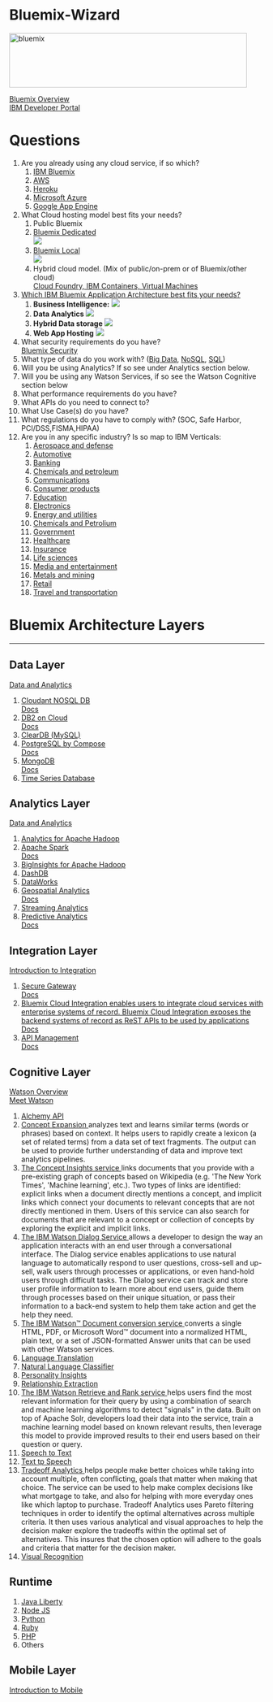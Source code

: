 # Bluemix-Wizard

<img src="https://farm2.staticflickr.com/1639/24243821399_d12625bee2.jpg" width="469" height="107" alt="bluemix"><p>
<a href="https://www.ng.bluemix.net/docs/overview/index.html">Bluemix Overview</a><br>
<a href="https://developer.ibm.com/centers/">IBM Developer Portal</a>
<h1>Questions</h1>
<ol>
<li>Are you already using any cloud service, if so which?
<ol>
<li><a href="https://bluemix.net">IBM Bluemix</a>
<li><a href="https://aws.amazon.com/">AWS</a>
<li><a href="https://www.heroku.com/">Heroku</a>
<li><a href="https://azure.microsoft.com/">Microsoft Azure</a>
<li><a href="https://cloud.google.com/appengine/">Google App Engine</a>
</ol>
<li>What Cloud hosting model best fits your needs?  
<ol>
<li>Public Bluemix 
<li><a href="https://www.ng.bluemix.net/docs/dedicated/index.html">Bluemix Dedicated</a>
<br><img src="https://www.ng.bluemix.net/docs/api/content/dedicated/images/detaileddedicated.png">
<li><a href="http://www.ibm.com/cloud-computing/bluemix/hybrid/local/">Bluemix Local</a> 
<br><img src="https://www.ng.bluemix.net/docs/api/content/overview/images/localarch.png">
<li>Hybrid cloud model. (Mix of public/on-prem or of Bluemix/other cloud)
<br><a href="http://www.ibm.com/cloud-computing/bluemix/solutions/open-architecture/">Cloud Foundry, IBM Containers, Virtual Machines</a>
</ol>
<li><a href="https://www.ng.bluemix.net/docs/api/content/manageapps/app_architecture/index.html#main">Which IBM Bluemix Application Architecture best fits your needs?</a>
<ol>
<li><b>Business Intelligence:</b>
<img src="https://www.ng.bluemix.net/docs/api/content/manageapps/app_architecture/images/crm/Full_CRM.png">
<li><b>Data Analytics</b>
<img src="https://www.ng.bluemix.net/docs/api/content/manageapps/app_architecture/images/iot/Full_IoT.png">
<li><b>Hybrid Data storage</b> 
<img src="https://www.ng.bluemix.net/docs/api/content/manageapps/app_architecture/images/webapp/Full_Web_App_Hosting_CF.png">
<li><b>Web App Hosting</b>
<img src="https://www.ng.bluemix.net/docs/api/content/manageapps/app_architecture/images/hybrid/Full_Hybrid_Data_Storage_Containers.png">
</ol>
<li>What security requirements do you have?
<br><a href="https://www.ng.bluemix.net/docs/security/index.html">Bluemix Security</a>
<li>What type of data do you work with? (<a href="http://www.ibm.com/big-data/us/en/">Big Data</a>, <a href="http://www.ibmbigdatahub.com/blog/behind-buzz-about-nosql">NoSQL</a>, <a href="https://console.ng.bluemix.net/catalog/services/sql-database">SQL</a>)
<li>Will you be using Analytics? If so see under Analytics section below.
<li>Will you be using any Watson Services, if so see the Watson Cognitive section below
<li>What performance requirements do you have?
<li>What APIs do you need to connect to?
<li>What Use Case(s) do you have? 
<li>What regulations do you have to comply with? (SOC, Safe Harbor, PCI/DSS,FISMA,HIPAA)
<li>Are you in any specific industry? Is so map to IBM Verticals:
<ol>
<li><a href="http://www-935.ibm.com/industries/aerospacedefense/">Aerospace and defense</a>
<li><a href="http://www-935.ibm.com/industries/automotive/">Automotive</a> 
<li><a href="http://www-935.ibm.com/industries/banking/">Banking</a>
<li><a href="http://www-935.ibm.com/industries/chemicalspetroleum/">Chemicals and petroleum</a>
<li><a href="http://www-935.ibm.com/industries/communications/">Communications</a>
<li><a href="http://www-935.ibm.com/industries/consumerproducts/">Consumer products</a>
<li><a href="http://www-935.ibm.com/industries/education/">Education</a>
<li><a href="http://www-935.ibm.com/industries/electronics/">Electronics</a>
<li><a href="http://www.ibm.com/analytics/us/en/industry/energy-and-utilities/">Energy and utilities</a>
<li><a href="http://www-935.ibm.com/industries/chemicalspetroleum/">Chemicals and Petrolium</a>
<li><a href="http://www-935.ibm.com/industries/government/">Government</a>
<li><a href="http://www-935.ibm.com/industries/healthcare/">Healthcare</a>
<li><a href="http://www-935.ibm.com/industries/insurance/">Insurance</a>
<li><a href="http://www-935.ibm.com/industries/lifesciences/">Life sciences</a>
<li><a href="http://www-935.ibm.com/industries/mediaentertainment/">Media and entertainment
<li><a href="http://www-935.ibm.com/industries/metalsmining/">Metals and mining</a>
<li><a href="http://www-935.ibm.com/industries/retail/">Retail</a>
<li><a href="http://www-935.ibm.com/industries/traveltransportation/">Travel and transportation</a>
</ol>
</ol>


<h1>Bluemix Architecture Layers</h1>
<hr>

<h2> Data Layer</h2>
<a href="http://www.ibm.com/cloud-computing/bluemix/solutions/data-analytics/">Data and Analytics</a>
<ol>
<li><a href="https://console.ng.bluemix.net/catalog/services/cloudant-nosql-db/">Cloudant NOSQL DB</a>
<br><a href="https://console.ng.bluemix.net/catalog/services/cloudant-nosql-db/index.html">Docs</a>
<li><a href="https://console.ng.bluemix.net/catalog/services/ibm-db2-on-cloud/">DB2 on Cloud</a>
<br><a href="https://www.ng.bluemix.net/docs/services/DB2OnCloud/index.html">Docs</a>
<li><a href="https://console.ng.bluemix.net/catalog/services/cleardb-mysql-database/">ClearDB (MySQL)</a>
<li><a href="https://console.ng.bluemix.net/catalog/services/postgresql-by-compose/">PostgreSQL by Compose</a>
<br><a href="https://docs.compose.io/getting-started/compose.html">Docs</a>
<li><a href="https://console.ng.bluemix.net/catalog/services/mongodb-by-compose/">MongoDB</a>
<br><a href="https://console.ng.bluemix.net/catalog/services/mongodb-by-compose/index.html">Docs</a>
<li><a href="https://console.ng.bluemix.net/catalog/services/time-series-database/">Time Series Database</a>
</ol>

<h2>Analytics Layer</h2>
<a href="http://www.ibm.com/cloud-computing/bluemix/solutions/data-analytics/">Data and Analytics</a>
<ol>
<li><a href="https://console.ng.bluemix.net/catalog/services/analytics-for-apache-hadoop/">Analytics for Apache Hadoop</a>
<li><a href="https://console.ng.bluemix.net/catalog/services/apache-spark/">Apache Spark</a>
<br><a href="https://www.ng.bluemix.net/docs/services/AnalyticsforApacheSpark/index.html">Docs</a>
<li><a href="https://console.ng.bluemix.net/catalog/services/biginsights-for-apache-hadoop/">BigInsights for Apache Hadoop</a>
<li><a href="https://console.ng.bluemix.net/catalog/services/dashdb/">DashDB</a>
<li><a href="https://console.ng.bluemix.net/catalog/services/dataworks/">DataWorks</a>
<li><a href="https://console.ng.bluemix.net/catalog/services/geospatial-analytics/">Geospatial Analytics</a>
<br><a href="https://www.ng.bluemix.net/docs/#services/geospatial/index.html#geospatial">Docs</a>
<li><a href="https://console.ng.bluemix.net/catalog/services/streaming-analytics/">Streaming Analytics</a>
<li><a href="https://console.ng.bluemix.net/catalog/services/predictive-analytics/">Predictive Analytics</a>
<br><a href="http://www.ng.bluemix.net/docs/#services/PredictiveModeling/index.html">Docs</a>
</ol>

<h2>Integration Layer</h2>
<a href="http://www.ibm.com/cloud-computing/bluemix/solutions/integration/">Introduction to Integration</a>
<ol>
<li><a href="https://console.ng.bluemix.net/catalog/services/secure-gateway/">Secure Gateway</a>
<br><a href="https://console.ng.bluemix.net/catalog/services/secure-gateway/index.html">Docs</a>
<li><a href="https://console.ng.bluemix.net/catalog/services/cloud-integration/">Bluemix Cloud Integration enables users to integrate cloud services with enterprise systems of record. Bluemix Cloud Integration exposes the backend systems of record as ReST APIs to be used by applications</a>
<br><a href="https://console.ng.bluemix.net/catalog/services/cloud-integration/index.html">Docs</a>
<li><a href="https://console.ng.bluemix.net/catalog/services/api-management/">API Management</a>
<br><a href="https://www.ng.bluemix.net/docs/services/APIManagement/index.html">Docs</a>
</ol>

<h2>Cognitive Layer</h2>
<a href="http://www.ibm.com/cloud-computing/bluemix/solutions/watson/">Watson Overview</a>
<br><a href="http://www.ibm.com/smarterplanet/us/en/ibmwatson/">Meet Watson</a>
<ol>
<li><a href="https://console.ng.bluemix.net/catalog/services/alchemyapi/">Alchemy API</a>
<li><a href="https://console.ng.bluemix.net/catalog/services/concept-expansion/">Concept Expansion </a> analyzes text and learns similar terms (words or phrases) based on context. It helps users to rapidly create a lexicon (a set of related terms) from a data set of text fragments. The output can be used to provide further understanding of data and improve text analytics pipelines.
<li><a href="https://console.ng.bluemix.net/catalog/services/concept-insights/">The Concept Insights service </a> links documents that you provide with a pre-existing graph of concepts based on Wikipedia (e.g. 'The New York Times', 'Machine learning', etc.). Two types of links are identified: explicit links when a document directly mentions a concept, and implicit links which connect your documents to relevant concepts that are not directly mentioned in them. Users of this service can also search for documents that are relevant to a concept or collection of concepts by exploring the explicit and implicit links.
<li><a href="https://console.ng.bluemix.net/catalog/services/dialog/">The IBM Watson Dialog Service </a> allows a developer to design the way an application interacts with an end user through a conversational interface. The Dialog service enables applications to use natural language to automatically respond to user questions, cross-sell and up-sell, walk users through processes or applications, or even hand-hold users through difficult tasks. The Dialog service can track and store user profile information to learn more about end users, guide them through processes based on their unique situation, or pass their information to a back-end system to help them take action and get the help they need.
<li><a href="https://console.ng.bluemix.net/catalog/services/document-conversion/">The IBM Watson™ Document conversion service </a> converts a single HTML, PDF, or Microsoft Word™ document into a normalized HTML, plain text, or a set of JSON-formatted Answer units that can be used with other Watson services.
<li><a href="https://console.ng.bluemix.net/catalog/services/language-translation/">Language Translation</a>
<li><a href="https://console.ng.bluemix.net/catalog/services/natural-language-classifier/">Natural Language Classifier</a>
<li><a href="https://console.ng.bluemix.net/catalog/services/personality-insights/">Personality Insights</a>
<li><a href="https://console.ng.bluemix.net/catalog/services/relationship-extraction/">Relationship Extraction</a>
<li><a href="https://console.ng.bluemix.net/catalog/services/retrieve-and-rank/">The IBM Watson Retrieve and Rank service </a> helps users find the most relevant information for their query by using a combination of search and machine learning algorithms to detect "signals" in the data. Built on top of Apache Solr, developers load their data into the service, train a machine learning model based on known relevant results, then leverage this model to provide improved results to their end users based on their question or query.
<li><a href="https://console.ng.bluemix.net/catalog/services/speech-to-text/">Speech to Text</a>
<li><a href="https://console.ng.bluemix.net/catalog/services/text-to-speech/">Text tp Speech</a>
<li><a href="https://console.ng.bluemix.net/catalog/services/tradeoff-analytics/">Tradeoff Analytics </a> helps people make better choices while taking into account multiple, often conflicting, goals that matter when making that choice. The service can be used to help make complex decisions like what mortgage to take, and also for helping with more everyday ones like which laptop to purchase. Tradeoff Analytics uses Pareto filtering techniques in order to identify the optimal alternatives across multiple criteria. It then uses various analytical and visual approaches to help the decision maker explore the tradeoffs within the optimal set of alternatives. This insures that the chosen option will adhere to the goals and criteria that matter for the decision maker.
<li><a href="https://console.ng.bluemix.net/catalog/services/visual-recognition/">Visual Recognition</a>
</ol>

<h2>Runtime</h2>
<ol>
<li><a href="https://console.ng.bluemix.net/catalog/starters/liberty-for-java/">Java Liberty</a>
<li><a href="https://console.ng.bluemix.net/catalog/starters/sdk-for-nodejs/">Node JS</a>
<li><a href="https://console.ng.bluemix.net/catalog/starters/python/">Python</a>
<li><a href="https://console.ng.bluemix.net/catalog/starters/ruby/">Ruby</a>
<li><a href="https://console.ng.bluemix.net/catalog/starters/php/">PHP</a>
<li>Others
</ol>
</ol>

<h2>Mobile Layer</h2>
<a href="http://www.ibm.com/cloud-computing/bluemix/solutions/mobilefirst/">Introduction to Mobile</a>  


